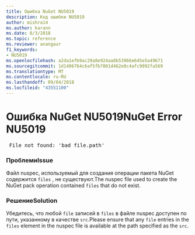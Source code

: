 ```yaml
---
title: Ошибка NuGet NU5019
description: Код ошибки NU5019
author: mishra14
ms.author: karann
ms.date: 8/3/2018
ms.topic: reference
ms.reviewer: anangaur
f1_keywords:
- NU5019
ms.openlocfilehash: a2da1efb9ac29a8e924aa8b53966e645e5a49671
ms.sourcegitcommit: 1d1406764c6af5fb7801d462e0c4afc9092fa569
ms.translationtype: MT
ms.contentlocale: ru-RU
ms.lasthandoff: 09/04/2018
ms.locfileid: "43551100"
---
```

# <a name="nuget-error-nu5019"></a><span data-ttu-id="068be-103">Ошибка NuGet NU5019</span><span class="sxs-lookup"><span data-stu-id="068be-103">NuGet Error NU5019</span></span>
<pre> File not found: 'bad_file.path'</pre>

### <a name="issue"></a><span data-ttu-id="068be-104">Проблеми</span><span class="sxs-lookup"><span data-stu-id="068be-104">Issue</span></span>

<span data-ttu-id="068be-105">Файл nuspec, используемый для создания операции пакета NuGet содержится `files` , не существуют.</span><span class="sxs-lookup"><span data-stu-id="068be-105">The nuspec file used to create the NuGet pack operation contained `files` that do not exist.</span></span>


### <a name="solution"></a><span data-ttu-id="068be-106">Решение</span><span class="sxs-lookup"><span data-stu-id="068be-106">Solution</span></span>

<span data-ttu-id="068be-107">Убедитесь, что любой `file` записей в `files` в файле nuspec доступен по пути, указанному в качестве `src`.</span><span class="sxs-lookup"><span data-stu-id="068be-107">Please ensure that any `file` entries in the `files` element in the nuspec file is available at the path specified as the `src`.</span></span>

